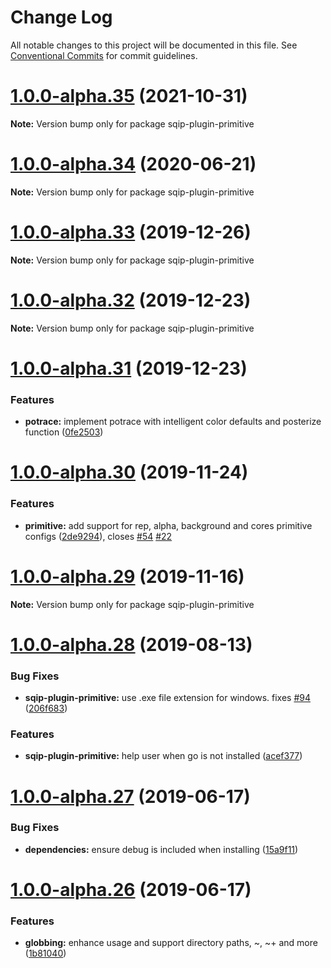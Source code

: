 # Change Log

All notable changes to this project will be documented in this file.
See [Conventional Commits](https://conventionalcommits.org) for commit guidelines.

# [1.0.0-alpha.35](https://github.com/axe312ger/sqip/compare/sqip-plugin-primitive@1.0.0-alpha.34...sqip-plugin-primitive@1.0.0-alpha.35) (2021-10-31)

**Note:** Version bump only for package sqip-plugin-primitive





# [1.0.0-alpha.34](https://github.com/axe312ger/sqip/compare/sqip-plugin-primitive@1.0.0-alpha.33...sqip-plugin-primitive@1.0.0-alpha.34) (2020-06-21)

**Note:** Version bump only for package sqip-plugin-primitive





# [1.0.0-alpha.33](https://github.com/axe312ger/sqip/compare/sqip-plugin-primitive@1.0.0-alpha.32...sqip-plugin-primitive@1.0.0-alpha.33) (2019-12-26)

**Note:** Version bump only for package sqip-plugin-primitive





# [1.0.0-alpha.32](https://github.com/axe312ger/sqip/compare/sqip-plugin-primitive@1.0.0-alpha.31...sqip-plugin-primitive@1.0.0-alpha.32) (2019-12-23)

**Note:** Version bump only for package sqip-plugin-primitive





# [1.0.0-alpha.31](https://github.com/axe312ger/sqip/compare/sqip-plugin-primitive@1.0.0-alpha.30...sqip-plugin-primitive@1.0.0-alpha.31) (2019-12-23)


### Features

* **potrace:** implement potrace with intelligent color defaults and posterize function ([0fe2503](https://github.com/axe312ger/sqip/commit/0fe2503c92486b07a01382638ac92b475dead67d))





# [1.0.0-alpha.30](https://github.com/axe312ger/sqip/compare/sqip-plugin-primitive@1.0.0-alpha.29...sqip-plugin-primitive@1.0.0-alpha.30) (2019-11-24)


### Features

* **primitive:** add support for rep, alpha, background and cores primitive configs ([2de9294](https://github.com/axe312ger/sqip/commit/2de92941ee660127cc2a32cc5cd9e2c1f6cd3eca)), closes [#54](https://github.com/axe312ger/sqip/issues/54) [#22](https://github.com/axe312ger/sqip/issues/22)





# [1.0.0-alpha.29](https://github.com/axe312ger/sqip/compare/sqip-plugin-primitive@1.0.0-alpha.28...sqip-plugin-primitive@1.0.0-alpha.29) (2019-11-16)

**Note:** Version bump only for package sqip-plugin-primitive





# [1.0.0-alpha.28](https://github.com/axe312ger/sqip/compare/sqip-plugin-primitive@1.0.0-alpha.27...sqip-plugin-primitive@1.0.0-alpha.28) (2019-08-13)


### Bug Fixes

* **sqip-plugin-primitive:** use .exe file extension for windows. fixes [#94](https://github.com/axe312ger/sqip/issues/94) ([206f683](https://github.com/axe312ger/sqip/commit/206f683))


### Features

* **sqip-plugin-primitive:** help user when go is not installed ([acef377](https://github.com/axe312ger/sqip/commit/acef377))





# [1.0.0-alpha.27](https://github.com/axe312ger/sqip/compare/sqip-plugin-primitive@1.0.0-alpha.26...sqip-plugin-primitive@1.0.0-alpha.27) (2019-06-17)


### Bug Fixes

* **dependencies:** ensure debug is included when installing ([15a9f11](https://github.com/axe312ger/sqip/commit/15a9f11))





# [1.0.0-alpha.26](https://github.com/axe312ger/sqip/compare/sqip-plugin-primitive@1.0.0-alpha.25...sqip-plugin-primitive@1.0.0-alpha.26) (2019-06-17)


### Features

* **globbing:** enhance usage and support directory paths, ~, ~+ and more ([1b81040](https://github.com/axe312ger/sqip/commit/1b81040))
